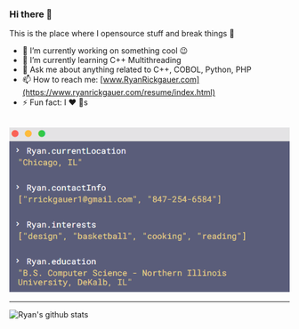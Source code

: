 ### Hi there 👋

This is the place where I opensource stuff and break things :rofl:

- 🔭 I’m currently working on something cool :wink:
- 🌱 I’m currently learning C++ Multithreading
- 💬 Ask me about anything related to C++, COBOL, Python, PHP
- 📫 How to reach me: [www.RyanRickgauer.com](https://www.ryanrickgauer.com/resume/index.html)
- ⚡ Fun fact: I :heart: :dog:s

<br>

<img src="console-readme-img.png">

---

![Ryan's github stats](https://github-readme-stats.vercel.app/api?username=rrickgauer&show_icons=true)



